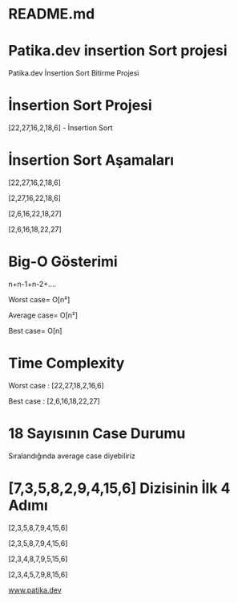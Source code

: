 # README.md
# Patika.dev insertion Sort projesi

Patika.dev İnsertion Sort Bitirme Projesi





# İnsertion Sort Projesi

[22,27,16,2,18,6] - İnsertion Sort





# İnsertion Sort Aşamaları

[22,27,16,2,18,6]

[2,27,16,22,18,6]

[2,6,16,22,18,27]

[2,6,16,18,22,27]





# Big-O Gösterimi


n+n-1+n-2+....

Worst case= O[n²]

Average case= O[n²]

Best case= O[n]






# Time Complexity

Worst case : [22,27,18,2,16,6]

Best case :  [2,6,16,18,22,27]






# 18 Sayısının Case Durumu

Sıralandığında average case diyebiliriz 






# [7,3,5,8,2,9,4,15,6] Dizisinin İlk 4 Adımı

[2,3,5,8,7,9,4,15,6]

[2,3,5,8,7,9,4,15,6]

[2,3,4,8,7,9,5,15,6]

[2,3,4,5,7,9,8,15,6]

www.patika.dev

